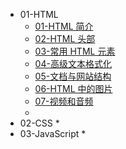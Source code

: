 * 01-HTML
  * [01-HTML 简介](./01-HTML/01-HTML%20简介.md)
  * [02-HTML 头部](./01-HTML/02-HTML%20头部.md)
  * [03-常用 HTML 元素](./01-HTML/03-常用%20HTML%20元素.md)
  * [04-高级文本格式化](./01-HTML/04-高级文本格式化.md)
  * [05-文档与网站结构](./01-HTML/05-文档与网站结构.md)
  * [06-HTML 中的图片](./01-HTML/06-HTML%20中的图片.md)
  * [07-视频和音频](./01-HTML/07-视频和音频.md)
  * 
* 02-CSS
  * 
* 03-JavaScript
  * 